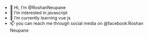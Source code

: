 - 👋 Hi, I’m @RoshanNeupane
- 👀 I’m interested in javascript
- 🌱 I’m currently learning vue js
- 📫 you can reach me through social media on @facebook:Roshan Neupane


